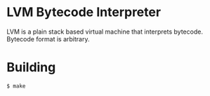 # LVM Bytecode Interpreter

LVM is a plain stack based virtual machine that interprets bytecode. Bytecode format is arbitrary.

# Building
```bash
$ make
```
